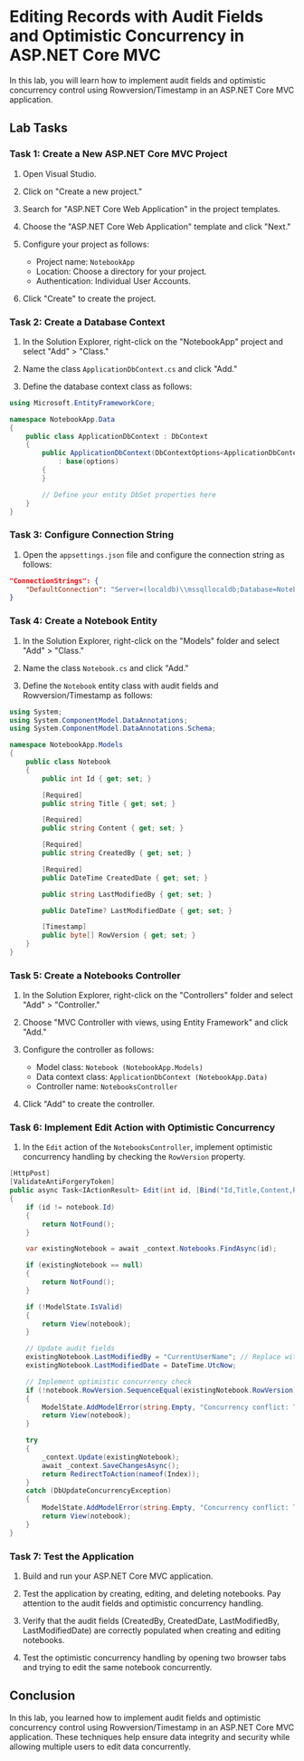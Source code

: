 # Editing Records with Audit Fields and Optimistic Concurrency in ASP.NET Core MVC

In this lab, you will learn how to implement audit fields and optimistic concurrency control using Rowversion/Timestamp in an ASP.NET Core MVC application.

## Lab Tasks

### Task 1: Create a New ASP.NET Core MVC Project

1. Open Visual Studio.

2. Click on "Create a new project."

3. Search for "ASP.NET Core Web Application" in the project templates.

4. Choose the "ASP.NET Core Web Application" template and click "Next."

5. Configure your project as follows:
   - Project name: `NotebookApp`
   - Location: Choose a directory for your project.
   - Authentication: Individual User Accounts.

6. Click "Create" to create the project.

### Task 2: Create a Database Context

1. In the Solution Explorer, right-click on the "NotebookApp" project and select "Add" > "Class."

2. Name the class `ApplicationDbContext.cs` and click "Add."

3. Define the database context class as follows:

```csharp
using Microsoft.EntityFrameworkCore;

namespace NotebookApp.Data
{
    public class ApplicationDbContext : DbContext
    {
        public ApplicationDbContext(DbContextOptions<ApplicationDbContext> options)
            : base(options)
        {
        }

        // Define your entity DbSet properties here
    }
}
```

### Task 3: Configure Connection String

1. Open the `appsettings.json` file and configure the connection string as follows:

```json
"ConnectionStrings": {
    "DefaultConnection": "Server=(localdb)\\mssqllocaldb;Database=NotebookAppDb;Trusted_Connection=True;MultipleActiveResultSets=true"
}
```

### Task 4: Create a Notebook Entity

1. In the Solution Explorer, right-click on the "Models" folder and select "Add" > "Class."

2. Name the class `Notebook.cs` and click "Add."

3. Define the `Notebook` entity class with audit fields and Rowversion/Timestamp as follows:

```csharp
using System;
using System.ComponentModel.DataAnnotations;
using System.ComponentModel.DataAnnotations.Schema;

namespace NotebookApp.Models
{
    public class Notebook
    {
        public int Id { get; set; }

        [Required]
        public string Title { get; set; }

        [Required]
        public string Content { get; set; }

        [Required]
        public string CreatedBy { get; set; }

        [Required]
        public DateTime CreatedDate { get; set; }

        public string LastModifiedBy { get; set; }

        public DateTime? LastModifiedDate { get; set; }

        [Timestamp]
        public byte[] RowVersion { get; set; }
    }
}
```

### Task 5: Create a Notebooks Controller

1. In the Solution Explorer, right-click on the "Controllers" folder and select "Add" > "Controller."

2. Choose "MVC Controller with views, using Entity Framework" and click "Add."

3. Configure the controller as follows:
   - Model class: `Notebook (NotebookApp.Models)`
   - Data context class: `ApplicationDbContext (NotebookApp.Data)`
   - Controller name: `NotebooksController`

4. Click "Add" to create the controller.

### Task 6:  Implement Edit Action with Optimistic Concurrency

1. In the `Edit` action of the `NotebooksController`, implement optimistic concurrency handling by checking the `RowVersion` property.

```csharp
[HttpPost]
[ValidateAntiForgeryToken]
public async Task<IActionResult> Edit(int id, [Bind("Id,Title,Content,RowVersion")] Notebook notebook)
{
    if (id != notebook.Id)
    {
        return NotFound();
    }

    var existingNotebook = await _context.Notebooks.FindAsync(id);

    if (existingNotebook == null)
    {
        return NotFound();
    }

    if (!ModelState.IsValid)
    {
        return View(notebook);
    }

    // Update audit fields
    existingNotebook.LastModifiedBy = "CurrentUserName"; // Replace with actual user information
    existingNotebook.LastModifiedDate = DateTime.UtcNow;

    // Implement optimistic concurrency check
    if (!notebook.RowVersion.SequenceEqual(existingNotebook.RowVersion))
    {
        ModelState.AddModelError(string.Empty, "Concurrency conflict: The record has been modified by another user.");
        return View(notebook);
    }

    try
    {
        _context.Update(existingNotebook);
        await _context.SaveChangesAsync();
        return RedirectToAction(nameof(Index));
    }
    catch (DbUpdateConcurrencyException)
    {
        ModelState.AddModelError(string.Empty, "Concurrency conflict: The record has been modified by another user.");
        return View(notebook);
    }
}
```

### Task 7: Test the Application

1. Build and run your ASP.NET Core MVC application.

2. Test the application by creating, editing, and deleting notebooks. Pay attention to the audit fields and optimistic concurrency handling.

3. Verify that the audit fields (CreatedBy, CreatedDate, LastModifiedBy, LastModifiedDate) are correctly populated when creating and editing notebooks.

4. Test the optimistic concurrency handling by opening two browser tabs and trying to edit the same notebook concurrently.

## Conclusion

In this lab, you learned how to implement audit fields and optimistic concurrency control using Rowversion/Timestamp in an ASP.NET Core MVC application. These techniques help ensure data integrity and security while allowing multiple users to edit data concurrently.